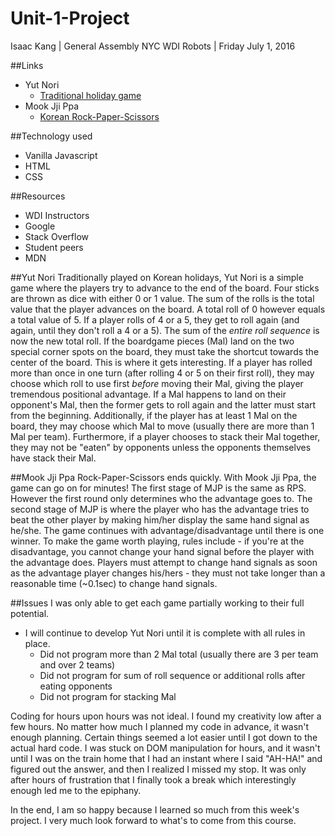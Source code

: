 # Unit-1-Project
Isaac Kang | General Assembly NYC WDI Robots | Friday July 1, 2016

##Links
- Yut Nori
  - [Traditional holiday game](https://kangarang.github.io/p1_yut/)
- Mook Jji Ppa
  - [Korean Rock-Paper-Scissors](https://kangarang.github.io/MookJP/)

##Technology used
- Vanilla Javascript
- HTML
- CSS

##Resources
- WDI Instructors
- Google
- Stack Overflow
- Student peers
- MDN


##Yut Nori
Traditionally played on Korean holidays, Yut Nori is a simple game where the players try to advance to the end of the board. Four sticks are thrown as dice with either 0 or 1 value. The sum of the rolls is the total value that the player advances on the board. A total roll of 0 however equals a total value of 5. If a player rolls of 4 or a 5, they get to roll again (and again, until they don't roll a 4 or a 5). The sum of the *entire roll sequence* is now the new total roll. If the boardgame pieces (Mal) land on the two special corner spots on the board, they must take the shortcut towards the center of the board. This is where it gets interesting. If a player has rolled more than once in one turn (after rolling 4 or 5 on their first roll), they may choose which roll to use first *before* moving their Mal, giving the player tremendous positional advantage. If a Mal happens to land on their opponent's Mal, then the former gets to roll again and the latter must start from the beginning. Additionally, if the player has at least 1 Mal on the board, they may choose which Mal to move (usually there are more than 1 Mal per team). Furthermore, if a player chooses to stack their Mal together, they may not be "eaten" by opponents unless the opponents themselves have stack their Mal.


##Mook Jji Ppa
Rock-Paper-Scissors ends quickly. With Mook Jji Ppa, the game can go on for minutes! The first stage of MJP is the same as RPS. However the first round only determines who the advantage goes to. The second stage of MJP is where the player who has the advantage tries to beat the other player by making him/her display the same hand signal as he/she. The game continues with advantage/disadvantage until there is one winner. To make the game worth playing, rules include - if you're at the disadvantage, you cannot change your hand signal before the player with the advantage does. Players must attempt to change hand signals as soon as the advantage player changes his/hers - they must not take longer than a reasonable time (~0.1sec) to change hand signals.




##Issues
I was only able to get each game partially working to their full potential.

- I will continue to develop Yut Nori until it is complete with all rules in place.
  - Did not program more than 2 Mal total (usually there are 3 per team and over 2 teams)
  - Did not program for sum of roll sequence or additional rolls after eating opponents
  - Did not program for stacking Mal

Coding for hours upon hours was not ideal. I found my creativity low after a few hours.
No matter how much I planned my code in advance, it wasn't enough planning.
Certain things seemed a lot easier until I got down to the actual hard code.
I was stuck on DOM manipulation for hours, and it wasn't until I was on the train home that I had an instant where I said "AH-HA!" and figured out the answer, and then I realized I missed my stop. It was only after hours of frustration that I finally took a break which interestingly enough led me to the epiphany.

In the end, I am so happy because I learned so much from this week's project.
I very much look forward to what's to come from this course.
